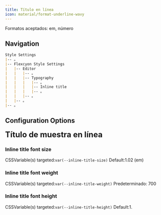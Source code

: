 ```yaml
---
title: Título en línea
icon: material/format-underline-wavy
---
```


Formatos aceptados: em, número

## Navigation

```md
Style Settings
|-- 。
|-- Flexcyon Style Settings
|   |-- Editor
|   |   |-- 。
|   |   |-- Typography
|   |   |   |-- 。
|   |   |   |-- Inline title
|   |   |   |-- 。
|   |   |-- 。
|   |-- 。
|-- 。
```

## Configuration Options

<span style="font-size: 1.802em; font-weight: 700; line-height: 1.2;">
Título de muestra en línea</span>

### Inline title font size

CSSVariable(s) targeted:`var(--inline-title-size)`
Default:1.02 (em)

### Inline title font weight

CSSVariable(s) targeted:`var(--inline-title-weight)`
Predeterminado: 700

### Inline title font height

CSSVariable(s) targeted:`var(--inline-title-height)`
Default:1.

